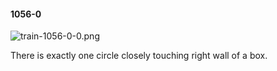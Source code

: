 #### 1056-0
![train-1056-0-0.png](https://github.com/lil-lab/nlvr/raw/master/nlvr/train/images/58/train-1056-0-0.png "train-1056-0-0.png")

There is exactly one circle closely touching right wall of a box.